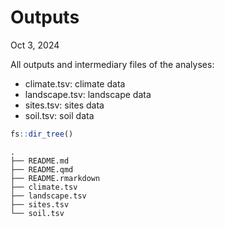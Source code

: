 # Outputs
Oct 3, 2024

All outputs and intermediary files of the analyses:

- climate.tsv: climate data
- landscape.tsv: landscape data
- sites.tsv: sites data
- soil.tsv: soil data

``` r
fs::dir_tree()
```

    .
    ├── README.md
    ├── README.qmd
    ├── README.rmarkdown
    ├── climate.tsv
    ├── landscape.tsv
    ├── sites.tsv
    └── soil.tsv
